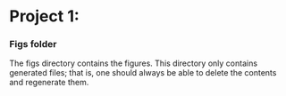 # Project 1: 
### Figs folder

The figs directory contains the figures. This directory only contains generated files; that is, one should always be able to delete the contents and regenerate them.